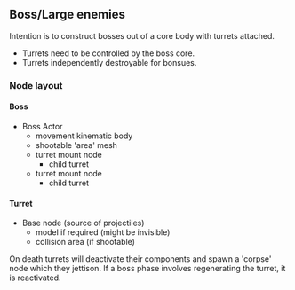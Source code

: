 
## Boss/Large enemies

Intention is to construct bosses out of a core body with turrets attached.

* Turrets need to be controlled by the boss core.
* Turrets independently destroyable for bonsues.

### Node layout

#### Boss

* Boss Actor
	* movement kinematic body
	* shootable 'area' mesh
	* turret mount node
		* child turret
	* turret mount node
		* child turret

#### Turret


* Base node (source of projectiles)
	* model if required (might be invisible)
	* collision area (if shootable)

On death turrets will deactivate their components and spawn a 'corpse' node which they jettison. If a boss phase involves regenerating the turret, it is reactivated.
